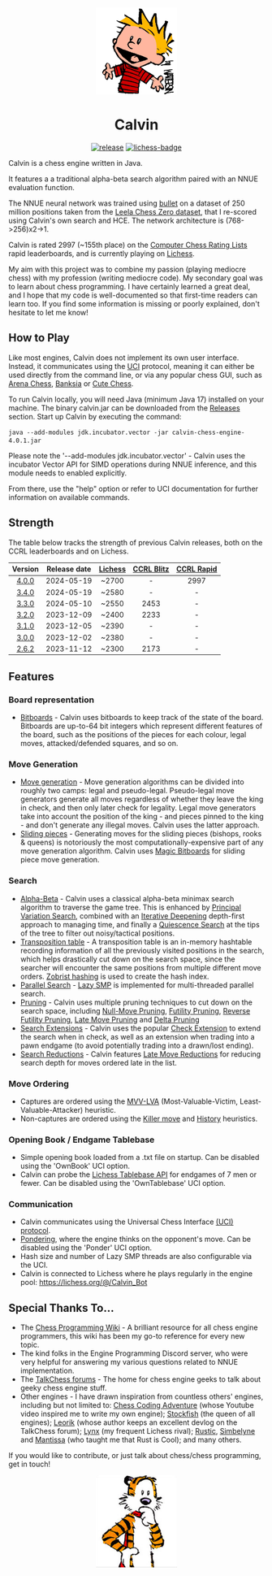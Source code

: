 <p align="center"><img src="src/main/resources/calvin.png" width="160"></p>

# <div align="center"> Calvin </div>

<div align="center">

[![release][release-badge]][release-link]
[![lichess-badge]][lichess-link]

</div>

Calvin is a chess engine written in Java. 

It features a a traditional alpha-beta search algorithm paired with an NNUE evaluation function. 

The NNUE neural network was trained using [bullet](https://github.com/jw1912/bullet) on a dataset of 250 million positions taken from the [Leela Chess Zero dataset](https://www.kaggle.com/datasets/linrock/t77dec2021-t78janfeb2022-t80apr2022), that I re-scored using Calvin's own search and HCE. The network architecture is (768->256)x2->1. 

Calvin is rated 2997 (~155th place) on the [Computer Chess Rating Lists](https://www.computerchess.org.uk/ccrl/4040/) rapid leaderboards, and is currently playing on [Lichess](https://lichess.org/@/Calvin_Bot).

My aim with this project was to combine my passion (playing mediocre chess) with my profession (writing mediocre code). My secondary goal was to learn about chess programming. I have certainly learned a great deal, and I hope that my code is well-documented so that first-time readers can learn too. If you find some information is missing or poorly explained, don't hesitate to let me know!

## How to Play

Like most engines, Calvin does not implement its own user interface. Instead, it communicates using the [UCI](https://en.wikipedia.org/wiki/Universal_Chess_Interface) protocol, meaning it can either be used directly from the command line, or via any popular chess GUI, such as [Arena Chess](http://www.playwitharena.de/), [Banksia](https://banksiagui.com/) or [Cute Chess](https://cutechess.com/).

To run Calvin locally, you will need Java (minimum Java 17) installed on your machine. The binary calvin.jar can be downloaded from the [Releases](https://github.com/kelseyde/calvin-chess-engine/releases/tag/4.0.0) section. Start up Calvin by executing the command:

```
java --add-modules jdk.incubator.vector -jar calvin-chess-engine-4.0.1.jar
```
Please note the '--add-modules jdk.incubator.vector' - Calvin uses the incubator Vector API for SIMD operations during NNUE inference, and this module needs to enabled explicitly.

From there, use the "help" option or refer to UCI documentation for further information on available commands.

## Strength

The table below tracks the strength of previous Calvin releases, both on the CCRL leaderboards and on Lichess.

| 	Version	 | 	Release date | [Lichess](https://lichess.org/)	 | 	[CCRL Blitz](https://www.computerchess.org.uk/ccrl/404/)	 | [CCRL Rapid](https://www.computerchess.org.uk/ccrl/4040/)
| 	:-----:	 | 	:-----:	 | 	:-----:	 | :-----:	 | :-----:	 |  
| [4.0.0](https://github.com/kelseyde/calvin-chess-engine/releases/tag/4.0.0) | 2024-05-19 | ~2700 | - | 2997 |
| [3.4.0](https://github.com/kelseyde/calvin-chess-engine/releases/tag/3.4.0) | 2024-05-19 | ~2580 | - | - |
| [3.3.0](https://github.com/kelseyde/calvin-chess-engine/releases/tag/3.3.0) | 2024-05-10 | ~2550 | 2453 | - |
| [3.2.0](https://github.com/kelseyde/calvin-chess-engine/releases/tag/3.2.0) | 2023-12-09 | ~2400 | 2233 | - |
| [3.1.0](https://github.com/kelseyde/calvin-chess-engine/releases/tag/3.1.0) | 2023-12-05 | ~2390 | - | - |
| [3.0.0](https://github.com/kelseyde/calvin-chess-engine/releases/tag/3.0.0) | 2023-12-02 | ~2380 | - | - |
| [2.6.2](https://github.com/kelseyde/calvin-chess-engine/releases/tag/2.6.2) | 2023-11-12 | ~2300 | 2173 | - |

## Features

### Board representation

- [Bitboards](https://www.chessprogramming.org/Bitboards) - Calvin uses bitboards to keep track of the state of the board. Bitboards are up-to-64 bit integers which represent different features of the board, such as the positions of the pieces for each colour, legal moves, attacked/defended squares, and so on. 

### Move Generation

- [Move generation](https://www.chessprogramming.org/Move_Generation) - Move generation algorithms can be divided into roughly two camps: legal and pseudo-legal. Pseudo-legal move generators generate all moves regardless of whether they leave the king in check, and then only later check for legality. Legal move generators take into account the position of the king - and pieces pinned to the king - and don't generate any illegal moves. Calvin uses the latter approach.
- [Sliding pieces](https://www.chessprogramming.org/Sliding_Pieces) - Generating moves for the sliding pieces (bishops, rooks & queens) is notoriously the most computationally-expensive part of any move generation algorithm. Calvin uses [Magic Bitboards](https://www.chessprogramming.org/Magic_Bitboards) for sliding piece move generation. 

### Search

- [Alpha-Beta](https://www.chessprogramming.org/Alpha-Beta) - Calvin uses a classical alpha-beta minimax search algorithm to traverse the game tree. This is enhanced by [Principal Variation Search](https://www.chessprogramming.org/Principal_Variation_Search), combined with an [Iterative Deepening](https://www.chessprogramming.org/Iterative_Deepening) depth-first approach to managing time, and finally a [Quiescence Search](https://www.chessprogramming.org/Quiescence_Search) at the tips of the tree to filter out noisy/tactical positions. 
- [Transposition table](https://www.chessprogramming.org/Transposition_Table) - A transposition table is an in-memory hashtable recording information of all the previously visited positions in the search, which helps drastically cut down on the search space, since the searcher will encounter the same positions from multiple different move orders. [Zobrist hashing](https://www.chessprogramming.org/Zobrist_Hashing) is used to create the hash index.
- [Parallel Search](https://www.chessprogramming.org/Parallel_Search) - [Lazy SMP](https://www.chessprogramming.org/Lazy_SMP) is implemented for multi-threaded parallel search.
- [Pruning](https://www.chessprogramming.org/Pruning) - Calvin uses multiple pruning techniques to cut down on the search space, including [Null-Move Pruning](https://www.chessprogramming.org/Null_Move_Pruning), [Futility Pruning](https://www.chessprogramming.org/Futility_Pruning), [Reverse Futility Pruning](https://www.chessprogramming.org/Reverse_Futility_Pruning), [Late Move Pruning](https://www.chessprogramming.org/Late_Move_Reductions) and [Delta Pruning](https://www.chessprogramming.org/Delta_Pruning)
- [Search Extensions](https://www.chessprogramming.org/Extensions) - Calvin uses the popular [Check Extension](https://www.chessprogramming.org/Check_Extensions) to extend the search when in check, as well as an extension when trading into a pawn endgame (to avoid potentially trading into a drawn/lost ending). 
- [Search Reductions](https://www.chessprogramming.org/Reductions) - Calvin features [Late Move Reductions](https://www.chessprogramming.org/Late_Move_Reductions) for reducing search depth for moves ordered late in the list. 


### Move Ordering
- Captures are ordered using the [MVV-LVA](https://www.chessprogramming.org/MVV-LVA) (Most-Valuable-Victim, Least-Valuable-Attacker) heuristic.
- Non-captures are ordered using the [Killer move](https://www.chessprogramming.org/Killer_Move) and [History](https://www.chessprogramming.org/History_Heuristic) heuristics.

### Opening Book / Endgame Tablebase
- Simple opening book loaded from a .txt file on startup. Can be disabled using the 'OwnBook' UCI option.
- Calvin can probe the [Lichess Tablebase API](https://github.com/lichess-org/lila-tablebase) for endgames of 7 men or fewer. Can be disabled using the 'OwnTablebase' UCI option.

### Communication
- Calvin communicates using the Universal Chess Interface [(UCI) protocol](https://www.chessprogramming.org/UCI).
- [Pondering](https://www.chessprogramming.org/Pondering), where the engine thinks on the opponent's move. Can be disabled using the 'Ponder' UCI option.
- Hash size and number of Lazy SMP threads are also configurable via the UCI.
- Calvin is connected to Lichess where he plays regularly in the engine pool: https://lichess.org/@/Calvin_Bot

## Special Thanks To...

- The [Chess Programming Wiki](https://www.chessprogramming.org) - A brilliant resource for all chess engine programmers, this wiki has been my go-to reference for every new topic.
- The kind folks in the Engine Programming Discord server, who were very helpful for answering my various questions related to NNUE implementation.
- The [TalkChess forums](https://talkchess.com/) - The home for chess engine geeks to talk about geeky chess engine stuff.
- Other engines - I have drawn inspiration from countless others' engines, including but not limited to: [Chess Coding Adventure](https://github.com/SebLague/Chess-Coding-Adventure) (whose Youtube video inspired me to write my own engine); [Stockfish](https://github.com/official-stockfish/Stockfish) (the queen of all engines); [Leorik](https://github.com/lithander/Leorik) (whose author keeps an excellent devlog on the TalkChess forum); [Lynx](https://github.com/lynx-chess/Lynx) (my frequent Lichess rival); [Rustic](https://github.com/mvanthoor/rustic), [Simbelyne](https://github.com/sroelants/simbelmyne) and [Mantissa](https://github.com/jtheardw/mantissa) (who taught me that Rust is Cool); and many others.

If you would like to contribute, or just talk about chess/chess programming, get in touch!

<p align="center"><img src="src/main/resources/hobbes.png" width="160"></p>

[release-badge]: https://img.shields.io/github/v/release/kelseyde/calvin-chess-engine?style=for-the-badge&color=ed5858
[release-link]: https://github.com/kelseyde/calvin-chess-engine/releases/latest

[lichess-badge]: https://img.shields.io/badge/Play-v4.0.0-ffd25c?logo=lichess&style=for-the-badge
[lichess-link]: https://lichess.org/@/Calvin_Bot
